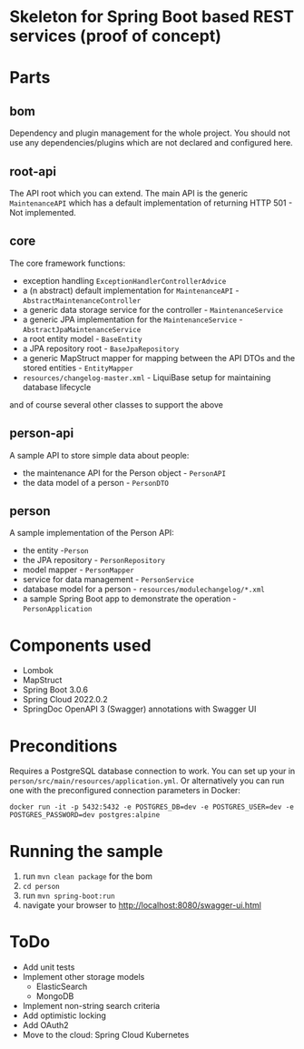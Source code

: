 # Skeleton for Spring Boot based REST services (proof of concept)

# Parts

## bom

Dependency and plugin management for the whole project. You should not use any dependencies/plugins which are not
declared and configured here.

## root-api

The API root which you can extend. The main API is the generic `MaintenanceAPI` which has a default implementation of
returning HTTP 501 - Not implemented.

## core

The core framework functions:

* exception handling `ExceptionHandlerControllerAdvice`
* a (n abstract) default implementation for `MaintenanceAPI` - `AbstractMaintenanceController`
* a generic data storage service for the controller - `MaintenanceService`
* a generic JPA implementation for the `MaintenanceService` - `AbstractJpaMaintenanceService`
* a root entity model - `BaseEntity`
* a JPA repository root - `BaseJpaRepository`
* a generic MapStruct mapper for mapping between the API DTOs and the stored entities - `EntityMapper`
* `resources/changelog-master.xml` - LiquiBase setup for maintaining database lifecycle

and of course several other classes to support the above

## person-api

A sample API to store simple data about people:

* the maintenance API for the Person object - `PersonAPI`
* the data model of a person - `PersonDTO`

## person

A sample implementation of the Person API:

* the entity -`Person`
* the JPA repository - `PersonRepository`
* model mapper - `PersonMapper`
* service for data management - `PersonService`
* database model for a person - `resources/modulechangelog/*.xml`
* a sample Spring Boot app to demonstrate the operation - `PersonApplication`

# Components used

* Lombok
* MapStruct
* Spring Boot 3.0.6
* Spring Cloud 2022.0.2
* SpringDoc OpenAPI 3 (Swagger) annotations with Swagger UI

# Preconditions

Requires a PostgreSQL database connection to work. You can set up your in `person/src/main/resources/application.yml`.
Or alternatively you can run one with the preconfigured connection parameters in Docker:

```
docker run -it -p 5432:5432 -e POSTGRES_DB=dev -e POSTGRES_USER=dev -e POSTGRES_PASSWORD=dev postgres:alpine 
```

# Running the sample

1. run `mvn clean package` for the bom
2. `cd person`
3. run `mvn spring-boot:run`
4. navigate your browser to <http://localhost:8080/swagger-ui.html>

# ToDo

* Add unit tests
* Implement other storage models
    * ElasticSearch
    * MongoDB
* Implement non-string search criteria
* Add optimistic locking
* Add OAuth2
* Move to the cloud: Spring Cloud Kubernetes
